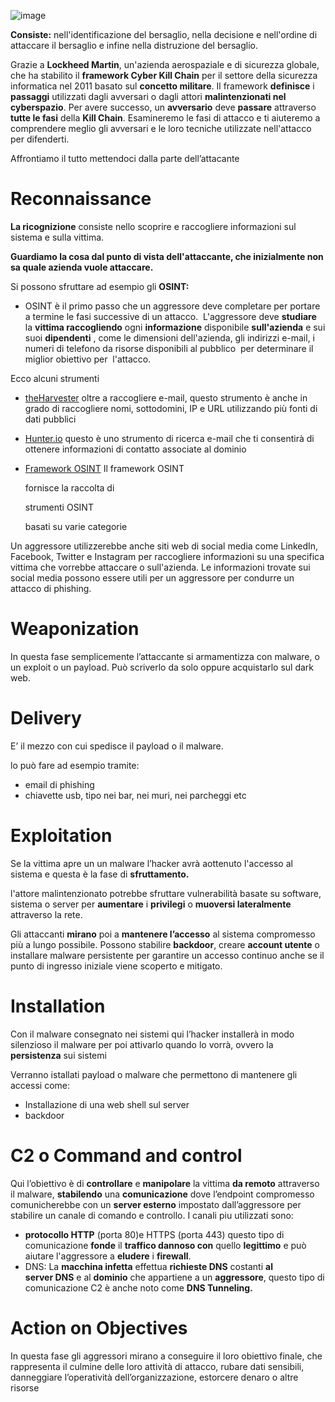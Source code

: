 ![image](https://github.com/user-attachments/assets/fc9af464-731e-468d-9592-fbf1a4975963)

**Consiste:** nell'identificazione del bersaglio, nella decisione e nell'ordine di attaccare il bersaglio e infine nella distruzione del bersaglio.

Grazie a **Lockheed Martin**, un'azienda aerospaziale e di sicurezza globale, che ha stabilito il **framework Cyber Kill Chain** per il settore della sicurezza informatica nel 2011 basato sul **concetto militare**. Il framework **definisce** i **passaggi** utilizzati dagli avversari o dagli attori **malintenzionati nel cyberspazio**. Per avere successo, un **avversario** deve **passare** attraverso **tutte le fasi** della **Kill Chain**. Esamineremo le fasi di attacco e ti aiuteremo a comprendere meglio gli avversari e le loro tecniche utilizzate nell'attacco per difenderti.

Affrontiamo il tutto mettendoci dalla parte dell’attacante

# Reconnaissance

**La ricognizione** consiste nello scoprire e raccogliere informazioni sul sistema e sulla vittima.

**Guardiamo la cosa dal punto di vista dell'attaccante, che inizialmente non sa quale azienda vuole attaccare.** 

Si possono sfruttare ad esempio gli **OSINT:** 

- OSINT è il primo passo che un aggressore deve completare per portare a termine le fasi successive di un attacco.  L'aggressore deve **studiare** la **vittima raccogliendo** ogni **informazione** disponibile **sull'azienda** e sui suoi **dipendenti** , come le dimensioni dell'azienda, gli indirizzi e-mail, i numeri di telefono da risorse disponibili al pubblico  per determinare il miglior obiettivo per  l'attacco.

Ecco alcuni strumenti 

- [theHarvester](https://github.com/laramies/theHarvester) oltre a raccogliere e-mail, questo strumento è anche in grado di raccogliere nomi, sottodomini, IP e URL utilizzando più fonti di dati pubblici
- [Hunter.io](https://hunter.io/) questo è uno strumento di ricerca e-mail che ti consentirà di ottenere informazioni di contatto associate al dominio
- [Framework OSINT](https://osintframework.com/) Il framework OSINT
    
    fornisce la raccolta di
    
    strumenti OSINT
    
    basati su varie categorie
    

Un aggressore utilizzerebbe anche siti web di social media come LinkedIn, Facebook, Twitter e Instagram per raccogliere informazioni su una specifica vittima che vorrebbe attaccare o sull'azienda. Le informazioni trovate sui social media possono essere utili per un aggressore per condurre un attacco di phishing.

# Weaponization

In questa fase semplicemente l’attaccante si armamentizza con malware, o un exploit o un payload. Può scriverlo da solo oppure acquistarlo sul dark web.

# Delivery

E’ il mezzo con cui spedisce il payload o il malware.

lo può fare ad esempio tramite:

- email di phishing
- chiavette usb, tipo nei bar, nei muri, nei parcheggi etc

# Exploitation

Se la vittima apre un un malware l’hacker avrà aottenuto l'accesso al sistema e questa è la fase di **sfruttamento.**

l'attore malintenzionato potrebbe sfruttare vulnerabilità basate su software, sistema o server per **aumentare** i **privilegi** o **muoversi lateralmente** attraverso la rete. 

Gli attaccanti **mirano** poi a **mantenere l’accesso** al sistema compromesso più a lungo possibile. Possono stabilire **backdoor**, creare **account utente** o installare malware persistente per garantire un accesso continuo anche se il punto di ingresso iniziale viene scoperto e mitigato.

# Installation

Con il malware consegnato nei sistemi qui l’hacker installerà in modo silenzioso il malware per poi attivarlo quando lo vorrà, ovvero la **persistenza** sui sistemi

Verranno istallati payload o malware che permettono di mantenere gli accessi come:

- Installazione di una web shell sul server
- backdoor

# C2 o Command and control

Qui l’obiettivo è di **controllare** e **manipolare** la vittima **da remoto** attraverso il malware, **stabilendo** una **comunicazione** dove l’endpoint compromesso comunicherebbe con un **server esterno** impostato dall’aggressore per stabilire un canale di comando e controllo. I canali piu utilizzati sono:

- **protocollo HTTP** (porta 80)e HTTPS (porta 443) questo tipo di comunicazione **fonde** il **traffico dannoso con** quello **legittimo** e può aiutare l'aggressore a **eludere** i **firewall**.
- DNS: La **macchina infetta** effettua **richieste DNS** costanti **al server DNS** e al **dominio** che appartiene a un **aggressore**, questo tipo di comunicazione C2 è anche noto come **DNS Tunneling.**

# Action on Objectives

In questa fase gli aggressori mirano a conseguire il loro obiettivo finale, che rappresenta il culmine delle loro attività di attacco, rubare dati sensibili, danneggiare l’operatività dell’organizzazione, estorcere denaro o altre risorse
